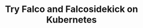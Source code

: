 ---
title: Try Falco and Falcosidekick on Kubernetes
description: Learn how to install Falco and Falcosidekick on Kubernetes
weight: 40
---